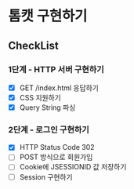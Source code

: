 # 톰캣 구현하기

## CheckList

### 1단계 - HTTP 서버 구현하기
- [x] GET /index.html 응답하기
- [x] CSS 지원하기
- [x] Query String 파싱

### 2단계 - 로그인 구현하기 
- [x] HTTP Status Code 302
- [ ] POST 방식으로 회원가입
- [ ] Cookie에 JSESSIONID 값 저장하기
- [ ] Session 구현하기
